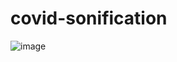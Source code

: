 # covid-sonification
![image](https://user-images.githubusercontent.com/76188991/145406083-7ed41a9e-399f-4060-abdf-e14ff10add14.png)
